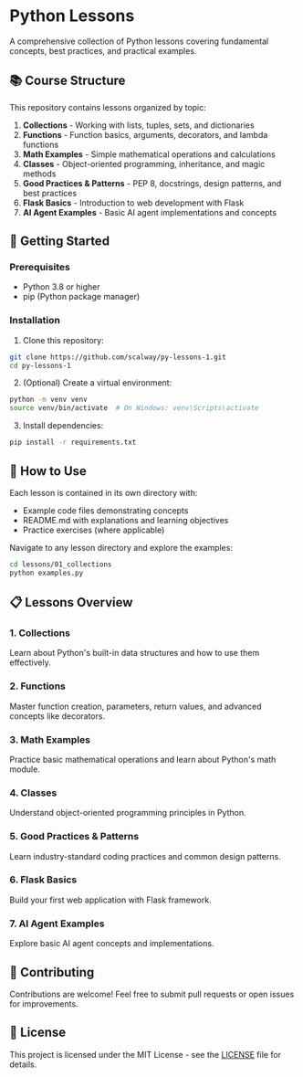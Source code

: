 # Python Lessons

A comprehensive collection of Python lessons covering fundamental concepts, best practices, and practical examples.

## 📚 Course Structure

This repository contains lessons organized by topic:

1. **Collections** - Working with lists, tuples, sets, and dictionaries
2. **Functions** - Function basics, arguments, decorators, and lambda functions
3. **Math Examples** - Simple mathematical operations and calculations
4. **Classes** - Object-oriented programming, inheritance, and magic methods
5. **Good Practices & Patterns** - PEP 8, docstrings, design patterns, and best practices
6. **Flask Basics** - Introduction to web development with Flask
7. **AI Agent Examples** - Basic AI agent implementations and concepts

## 🚀 Getting Started

### Prerequisites

- Python 3.8 or higher
- pip (Python package manager)

### Installation

1. Clone this repository:
```bash
git clone https://github.com/scalway/py-lessons-1.git
cd py-lessons-1
```

2. (Optional) Create a virtual environment:
```bash
python -m venv venv
source venv/bin/activate  # On Windows: venv\Scripts\activate
```

3. Install dependencies:
```bash
pip install -r requirements.txt
```

## 📖 How to Use

Each lesson is contained in its own directory with:
- Example code files demonstrating concepts
- README.md with explanations and learning objectives
- Practice exercises (where applicable)

Navigate to any lesson directory and explore the examples:

```bash
cd lessons/01_collections
python examples.py
```

## 📋 Lessons Overview

### 1. Collections
Learn about Python's built-in data structures and how to use them effectively.

### 2. Functions
Master function creation, parameters, return values, and advanced concepts like decorators.

### 3. Math Examples
Practice basic mathematical operations and learn about Python's math module.

### 4. Classes
Understand object-oriented programming principles in Python.

### 5. Good Practices & Patterns
Learn industry-standard coding practices and common design patterns.

### 6. Flask Basics
Build your first web application with Flask framework.

### 7. AI Agent Examples
Explore basic AI agent concepts and implementations.

## 🤝 Contributing

Contributions are welcome! Feel free to submit pull requests or open issues for improvements.

## 📄 License

This project is licensed under the MIT License - see the [LICENSE](LICENSE) file for details.
